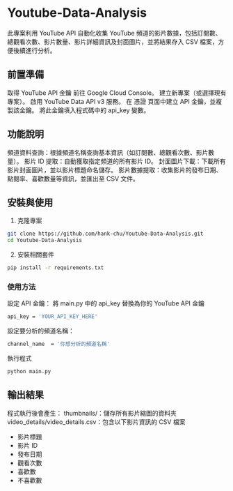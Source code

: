 # Youtube-Data-Analysis
此專案利用 YouTube API 自動化收集 YouTube 頻道的影片數據，包括訂閱數、總觀看次數、影片數量、影片詳細資訊及封面圖片，並將結果存入 CSV 檔案，方便後續進行分析。



## 前置準備
取得 YouTube API 金鑰
前往 Google Cloud Console。
建立新專案（或選擇現有專案）。
啟用 YouTube Data API v3 服務。
在 憑證 頁面中建立 API 金鑰，並複製該金鑰。
將此金鑰填入程式碼中的 api_key 變數。

## 功能說明
頻道資料查詢：根據頻道名稱查詢基本資訊（如訂閱數、總觀看次數、影片數量）。
影片 ID 提取：自動獲取指定頻道的所有影片 ID。
封面圖片下載：下載所有影片封面圖片，並以影片標題命名儲存。
影片數據提取：收集影片的發布日期、點閱率、喜歡數量等資訊，並匯出至 CSV 文件。

## 安裝與使用
1. 克隆專案
```bash
git clone https://github.com/hank-chu/Youtube-Data-Analysis.git
cd Youtube-Data-Analysis
```

2. 安裝相關套件
```bash
pip install -r requirements.txt
```

### 使用方法
設定 API 金鑰：
將 main.py 中的 api_key 替換為你的 YouTube API 金鑰
```bash
api_key = 'YOUR_API_KEY_HERE'
```

設定要分析的頻道名稱：
```bash
channel_name  = '你想分析的頻道名稱'
```

執行程式
```bash
python main.py
```
## 輸出結果
程式執行後會產生：
thumbnails/：儲存所有影片縮圖的資料夾
video_details/video_details.csv：包含以下影片資訊的 CSV 檔案
- 影片標題
- 影片 ID
- 發布日期
- 觀看次數
- 喜歡數
- 不喜歡數



